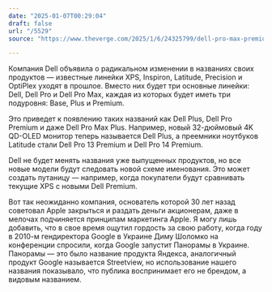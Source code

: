 ```yaml
---
date: "2025-01-07T00:29:04"
draft: false
url: "/5529"
source: "https://www.theverge.com/2025/1/6/24325799/dell-pro-max-premium-plus-ces-laptop-pc-rebrand-announcement"

---
```


Компания Dell объявила о радикальном изменении в названиях своих продуктов — известные линейки XPS, Inspiron, Latitude, Precision и OptiPlex уходят в прошлое. Вместо них будет три основные линейки: Dell, Dell Pro и Dell Pro Max, каждая из которых будет иметь три подуровня: Base, Plus и Premium.

Это приведет к появлению таких названий как Dell Plus, Dell Pro Premium и даже Dell Pro Max Plus. Например, новый 32-дюймовый 4K QD-OLED монитор теперь называется Dell Plus, а преемники ноутбуков Latitude стали Dell Pro 13 Premium и Dell Pro 14 Premium.

Dell не будет менять названия уже выпущенных продуктов, но все новые модели будут следовать новой схеме именования. Это может создать путаницу — например, когда покупатели будут сравнивать текущие XPS с новыми Dell Premium.

Вот так неожиданно компания, основатель которой 30 лет назад советовал Apple закрыться и раздать деньги акционерам, даже в мелочах подчиняется принципам маркетинга Apple. Я могу лишь добавить, что в свое время ощутил гордость за свою работу, когда году в 2010-м гендиректора Google в Украине Диму Шоломко на конференции спросили, когда Google запустит Панорамы в Украине. Панорамы — это было название продукта Яндекса, аналогичный продукт Google называется Streetview, но использование нашего названия показывало, что публика воспринимает его не брендом, а видовым названием.
